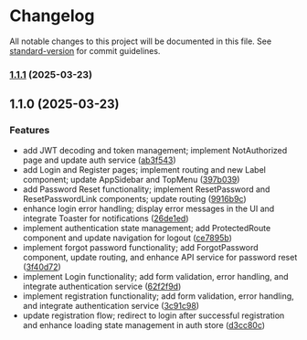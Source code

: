 # Changelog

All notable changes to this project will be documented in this file. See [standard-version](https://github.com/conventional-changelog/standard-version) for commit guidelines.

### [1.1.1](https://github.com/Temkum/sparrowcakes-cms/compare/v1.1.0...v1.1.1) (2025-03-23)

## 1.1.0 (2025-03-23)


### Features

* add JWT decoding and token management; implement NotAuthorized page and update auth service ([ab3f543](https://github.com/Temkum/sparrowcakes-cms/commit/ab3f5435b43e08dc2299a457e5694e22c773c095))
* add Login and Register pages; implement routing and new Label component; update AppSidebar and TopMenu ([397b039](https://github.com/Temkum/sparrowcakes-cms/commit/397b039659e41c54c08afd524b0ed4d8bf4e0b45))
* add Password Reset functionality; implement ResetPassword and ResetPasswordLink components; update routing ([9916b9c](https://github.com/Temkum/sparrowcakes-cms/commit/9916b9c0410a7581e62d97f0dc52dcd20a03497d))
* enhance login error handling; display error messages in the UI and integrate Toaster for notifications ([26de1ed](https://github.com/Temkum/sparrowcakes-cms/commit/26de1ed964e51241ee3503702ca8fd204de861aa))
* implement authentication state management; add ProtectedRoute component and update navigation for logout ([ce7895b](https://github.com/Temkum/sparrowcakes-cms/commit/ce7895bd90faad33513c4bc55df5cf6b0336b8a0))
* implement forgot password functionality; add ForgotPassword component, update routing, and enhance API service for password reset ([3f40d72](https://github.com/Temkum/sparrowcakes-cms/commit/3f40d720500ff63540b8a27cd30a57817d675192))
* implement Login functionality; add form validation, error handling, and integrate authentication service ([62f2f9d](https://github.com/Temkum/sparrowcakes-cms/commit/62f2f9d047a214122c52d3dddcf563d5a91cf38b))
* implement registration functionality; add form validation, error handling, and integrate authentication service ([3c91c98](https://github.com/Temkum/sparrowcakes-cms/commit/3c91c980fecbd2bad33197f5f3bbc25d20f171c9))
* update registration flow; redirect to login after successful registration and enhance loading state management in auth store ([d3cc80c](https://github.com/Temkum/sparrowcakes-cms/commit/d3cc80c5fe875942df322614d8710d7f267b72f1))
